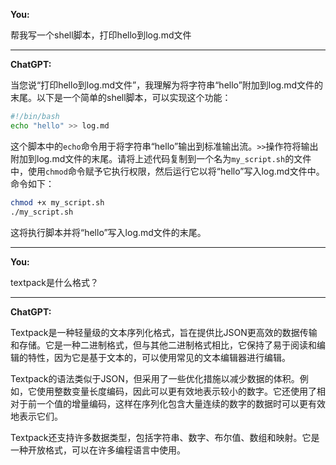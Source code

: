 **You:**

帮我写一个shell脚本，打印hello到log.md文件

* * *

**ChatGPT:**

当您说“打印hello到log.md文件”，我理解为将字符串“hello”附加到log.md文件的末尾。以下是一个简单的shell脚本，可以实现这个功能：

```bash
#!/bin/bash
echo "hello" >> log.md
```

这个脚本中的`echo`命令用于将字符串“hello”输出到标准输出流。`>>`操作符将输出附加到log.md文件的末尾。请将上述代码复制到一个名为`my_script.sh`的文件中，使用`chmod`命令赋予它执行权限，然后运行它以将“hello”写入log.md文件中。命令如下：

```bash
chmod +x my_script.sh
./my_script.sh
```

这将执行脚本并将“hello”写入log.md文件的末尾。

* * *

**You:**

textpack是什么格式？

* * *

**ChatGPT:**

Textpack是一种轻量级的文本序列化格式，旨在提供比JSON更高效的数据传输和存储。它是一种二进制格式，但与其他二进制格式相比，它保持了易于阅读和编辑的特性，因为它是基于文本的，可以使用常见的文本编辑器进行编辑。

Textpack的语法类似于JSON，但采用了一些优化措施以减少数据的体积。例如，它使用整数变量长度编码，因此可以更有效地表示较小的数字。它还使用了相对于前一个值的增量编码，这样在序列化包含大量连续的数字的数据时可以更有效地表示它们。

Textpack还支持许多数据类型，包括字符串、数字、布尔值、数组和映射。它是一种开放格式，可以在许多编程语言中使用。